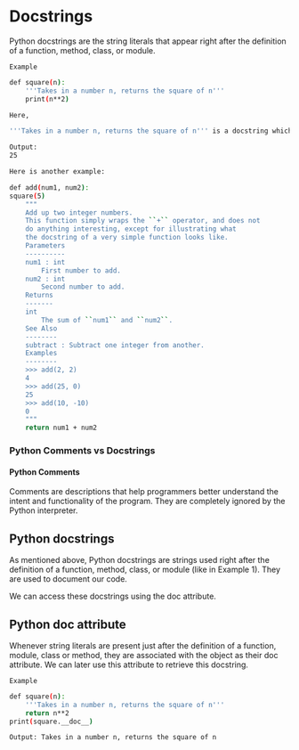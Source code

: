 # Docstrings
Python docstrings are the string literals that appear right after the definition of a function, method, class, or module.

`Example`
```bash
def square(n):
    '''Takes in a number n, returns the square of n'''
    print(n**2)

Here,

'''Takes in a number n, returns the square of n''' is a docstring which will not appear in output

Output:
25

Here is another example:

def add(num1, num2):
square(5)
    """
    Add up two integer numbers.
    This function simply wraps the ``+`` operator, and does not
    do anything interesting, except for illustrating what
    the docstring of a very simple function looks like.
    Parameters
    ----------
    num1 : int
        First number to add.
    num2 : int
        Second number to add.
    Returns
    -------
    int
        The sum of ``num1`` and ``num2``.
    See Also
    --------
    subtract : Subtract one integer from another.
    Examples
    --------
    >>> add(2, 2)
    4
    >>> add(25, 0)
    25
    >>> add(10, -10)
    0
    """
    return num1 + num2
```

### Python Comments vs Docstrings
#### Python Comments
Comments are descriptions that help programmers better understand the intent and functionality of the program. They are completely ignored by the Python interpreter.

## Python docstrings
As mentioned above, Python docstrings are strings used right after the definition of a function, method, class, or module (like in Example 1). They are used to document our code.

We can access these docstrings using the doc attribute.

## Python doc attribute
Whenever string literals are present just after the definition of a function, module, class or method, they are associated with the object as their doc attribute. We can later use this attribute to retrieve this docstring.

`Example`
```bash
def square(n):
    '''Takes in a number n, returns the square of n'''
    return n**2
print(square.__doc__)

Output: Takes in a number n, returns the square of n
```
